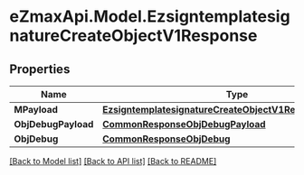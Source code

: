 
# eZmaxApi.Model.EzsigntemplatesignatureCreateObjectV1Response

## Properties

Name | Type | Description | Notes
------------ | ------------- | ------------- | -------------
**MPayload** | [**EzsigntemplatesignatureCreateObjectV1ResponseMPayload**](EzsigntemplatesignatureCreateObjectV1ResponseMPayload.md) |  | 
**ObjDebugPayload** | [**CommonResponseObjDebugPayload**](CommonResponseObjDebugPayload.md) |  | [optional] 
**ObjDebug** | [**CommonResponseObjDebug**](CommonResponseObjDebug.md) |  | [optional] 

[[Back to Model list]](../README.md#documentation-for-models)
[[Back to API list]](../README.md#documentation-for-api-endpoints)
[[Back to README]](../README.md)

